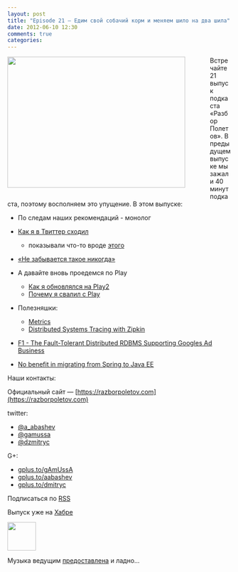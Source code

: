 ```yaml
---
layout: post
title: "Episode 21 — Едим свой собачий корм и меняем шило на два шила"
date: 2012-06-10 12:30
comments: true
categories: 
---
```


<a href="http://3.bp.blogspot.com/-hh4V2jbWfOM/T91Thn8t7uI/AAAAAAAAIcQ/emGHMq_4hMI/s1600/spring%253Fok%2521.jpg" imageanchor="1" style="clear: left; float: left; margin-bottom: 1em; margin-right: 2em; padding-right: 2em"><img border="0" height="295" src="http://3.bp.blogspot.com/-hh4V2jbWfOM/T91Thn8t7uI/AAAAAAAAIcQ/emGHMq_4hMI/s400/spring%253Fok%2521.jpg" width="400" /></a>

Встречайте 21 выпуск подкаста «Разбор Полетов». В предыдущем выпуске мы зажали 40 минут подкаста, поэтому восполняем это упущение. В этом выпуске:

- По следам наших рекомендаций - монолог
- [Как я в Твиттер сходил](https://plus.google.com/117481599451076280717/posts/95Pg2TToXsQ)
	* показывали что-то вроде [этого](http://www.infoq.com/presentations/Timelines-Twitter)
- [«Не забывается такое никогда»](http://paulasmuth.com/blog/a_bug_i_wont_forget/)
- А давайте вновь проедемся по Play
  	* [Как я обновлялся на Play2](http://raibledesigns.com/rd/entry/upgrading_to_play_2_anorm)
  	* [Почему я свалил с Play](http://whilefalse.blogspot.com/2012/03/why-im-moving-away-from-play-framework.html?m=1)

- Полезняшки:
    * [Metrics](http://metrics.codahale.com/)
    * [Distributed Systems Tracing with Zipkin](http://engineering.twitter.com/2012/06/distributed-systems-tracing-with-zipkin.html)

- [F1 - The Fault-Tolerant Distributed RDBMS Supporting Googles Ad Business](http://research.google.com/pubs/pub38125.html)
- [No benefit in migrating from Spring to Java EE](http://www.enhance-ict.com/2012/06/06/no-benefit-in-migrating-from-spring-to-java-ee/)

Наши контакты:

Официальный сайт — [https://razborpoletov.com](https://razborpoletov.com)

twitter: 

 * [@a_abashev](https://twitter.com/#!/a_abashev) 
 * [@gamussa](https://twitter.com/#!/gamussa)
 * [@dzmitryc](https://twitter.com/#!/dzmitryc)

G+:

 * [gplus.to/gAmUssA](http://gplus.to/gAmUssA) 
 * [gplus.to/aabashev](http://gplus.to/aabashev) 
 * [gplus.to/dmitryc](http://gplus.to/dmitryc)

<!-- player goes here-->
<audio preload="none">
  <source src="http://traffic.libsyn.com/razborpoletov/razbor_21.mp3" type="audio/mp3" />
  Your browser does not support the audio tag.
</audio>

Подписаться по [RSS](http://feeds.feedburner.com/razbor-podcast)
<!-- habralink goes here-->
Выпуск уже на [Хабре](http://habrahabr.ru/post/145957/)
<!-- episode file link goes here-->
<a href="http://traffic.libsyn.com/razborpoletov/razbor_21.mp3" imageanchor="1" style="clear: left; margin-bottom: 1em; margin-left: auto; margin-right: 2em;"><img border="0" height="64" src="http://2.bp.blogspot.com/-qkfh8Q--dks/T0gixAMzuII/AAAAAAAAHD0/O5LbF3vvBNQ/s200/1330127522_mp3.png" width="64" /></a>

Музыка ведущим [предоставлена](http://www.audiobank.fm/single-music/27/111/More-And-Less/) и ладно...

